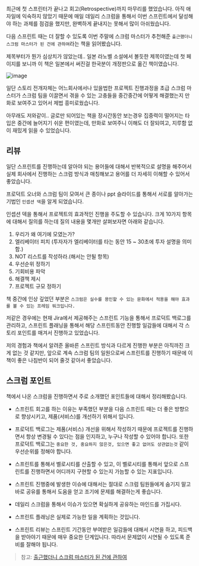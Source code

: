 
최근에 첫 스프린터가 끝나고 회고(Retrospective)까지 마무리를 했었습니다. 
아직 애자일에 익숙하지 않았기 때문에 매일 데일리 스크럼을 통해서 이번 스프린트에서 달성해야 하는 과제를 점검을 했지만, 완벽하게 끝내지는 못해서 많이 아쉬웠습니다. 

다음 스프린트 때는 더 잘할 수 있도록 
이번 주말에 스크럼 마스터가 추천해준 `출근했더니 스크럼 마스터가 된 건에 관하여`라는 책을 읽어봤습니다. 

제목부터가 뭔가 심상치가 않았는데.. 일본 라노벨 소설에서 볼듯한 제목이였는데 첫 페이지를 보니까 이 책은 일본에서 써진걸 한국분이 개정판으로 옮긴 책이였습니다.

![image](https://user-images.githubusercontent.com/22395934/218313298-c631d463-ab98-4418-9ed1-f366cdb30e82.png)


일단 스토리 전개자체는 어느회사에서나 있을법한 프로젝트 진행과정을 초급 스크럼 마스터가 스크럼 팀을 이끌면서 겪을 수 있는 고충들을 중간중간에 어떻게 해결했는지 만화로 보여주고 있어서 제법 흥미로웠습니다.

아무래도 저와같이.. 글로만 되어있는 책을 장시간동안 보는경우 집중력이 떨어지는 타입은 중간에 늘어지기 쉬운 편이였는데, 만화로 보여주니 이해도 더 잘되여고, 지루함 없이 재밌게 읽을 수 있었습니다.

## 리뷰

일단 스프린트를 진행하는데 알아야 되는 용어들에 대해서 반복적으로 설명을 해주어서 실제 회사에서 진행하는 스크럼 방식과 매칭해보고 용어를 더 자세히 이해할 수 있어서 좋았습니다.

프로덕트 오너와 스크럼 팀이 모여서 큰 종이나 ppt 슬라이드를 통해서 서로를 알아가는 기법인 `인셉션 덱`을 알게 되었습니다.

인셉션 덱을 통해서 프로젝트의 효과적인 진행을 주도할 수 있습니다. 크게 10가지 항목에 대해서 질의를 하는데 질의 내용을 몇개만 살펴보자면 아래와 같습니다.

1. 우리가 왜 여기에 모였는가?
2. 엘리베이터 피치 (투자자가 엘리베이터를 타는 동안 15 ~ 30초에 투자 설명을 의미함.)
3. NOT 리스트를 작성하라.(해서는 안될 항목)
4. 우선순위 정하기
5. 기회비용 파악
6. 해결책 제시
7. 프로젝트 규모 정하기


책 중간에 인상 깊었던 부분은 `스크럼은 실수를 용인할 수 있는 문화에서 적용을 해야 효과를 볼 수 있는 프레임 워크입니다.` 

저같은 경우에는 현재 Jira에서 제공해주는 스프린트 기능을 통해서 프로덕트 백로그를 관리하고, 스프린트 플래닝을 통해서 해당 스프린트동안 진행할 일감들에 대해서 각 스토리 포인트를 매겨서 진행하고 있었습니다. 

저의 경험과 책에서 알려준 올바른 스프린트 방식과 다르게 진행한 부분은 아직까진 크게 없는 것 같지만, 앞으로 계속 스크럼 팀의 일원으로써 스프린트를 진행하기 때문에 이 책이 좋은 나침반이 되어 줄것 같아서 좋았습니다.

## 스크럼 포인트

책에서 나온 스크럼을 진행하면서 주로 소개했던 포인트들에 대해서 정리해봤습니다. 

- 스프린트 회고를 하는 이유는 부족했던 부분을 다음 스프린트 때는 더 좋은 방향으로 향상시키고, 제품(서비스)를 개선하기 위해서 입니다. 

- 프로덕트 백로그는 제품(서비스) 개선을 위해서 작성하기 때문에 프로젝트를 진행하면서 항상 변경될 수 있다는 점을 인지하고, 누구나 작성할 수 있어야 합니다.
또한 프로덕트 백로그는 `중요한 것, 중요하지 않은것, 있으면 좋고 없어도 상관없는것` 같이 우선순위를 정해야 합니다. 

- 스프린트를 통해서 벨로시티를 산출할 수 있고, 이 벨로시티를 통해서 앞으로 스프린트를 진행하면서 어디까지 구현할 수 있는지 가늠할 수 있는 지표입니다.

- 스프린트 진행중에 발생한 이슈에 대해서는 절대로 스크럼 팀원들에게 숨기지 말고 바로 공유를 통해서 도움을 얻고 조기에 문제를 해결하는게 좋습니다.

- 데일리 스크럼을 통해서 이슈가 있으면 확실하게 공유하는 마인드를 가집시다.

- 스프린트 플래닝은 실제로 가능한 일을 계획하는 것입니다.

- 스프린트 리뷰는 스프린트 기간동안 부여받은 일감들에 대해서 시연을 하고, 피드백을 받아야기 때문에 매우 중요한 단계입니다. 따라서 문제없이 시연될 수 있도록 준비를 잘해야 됩니다.


> 참고: [출근했더니 스크럼 마스터가 된 건에 관하여](http://www.yes24.com/Product/Goods/115632480)

